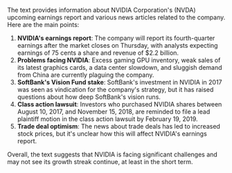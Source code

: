 The text provides information about NVIDIA Corporation's (NVDA) upcoming earnings report and various news articles related to the company. Here are the main points:

1. **NVIDIA's earnings report**: The company will report its fourth-quarter earnings after the market closes on Thursday, with analysts expecting earnings of 75 cents a share and revenue of $2.2 billion.
2. **Problems facing NVIDIA**: Excess gaming GPU inventory, weak sales of its latest graphics cards, a data center slowdown, and sluggish demand from China are currently plaguing the company.
3. **SoftBank's Vision Fund stake**: SoftBank's investment in NVIDIA in 2017 was seen as vindication for the company's strategy, but it has raised questions about how deep SoftBank's vision runs.
4. **Class action lawsuit**: Investors who purchased NVIDIA shares between August 10, 2017, and November 15, 2018, are reminded to file a lead plaintiff motion in the class action lawsuit by February 19, 2019.
5. **Trade deal optimism**: The news about trade deals has led to increased stock prices, but it's unclear how this will affect NVIDIA's earnings report.

Overall, the text suggests that NVIDIA is facing significant challenges and may not see its growth streak continue, at least in the short term.